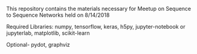 This repository contains the materials necessary for Meetup on Sequence to Sequence Networks held on 8/14/2018

Required Libraries:
numpy, tensorflow, keras, h5py, jupyter-notebook or jupyterlab, matplotlib, scikit-learn

Optional-
pydot, graphviz


